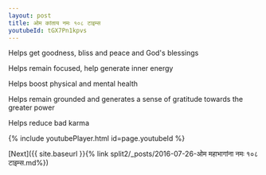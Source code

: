 ```yaml
---
layout: post
title: ओम कांताय नमः १०८ टाइम्स
youtubeId: tGX7Pn1kpvs
---
```

 
 
Helps get goodness, bliss and peace and God's blessings
 
Helps remain focused, help generate inner energy 
 
Helps boost physical and mental health 
 
Helps remain grounded and generates a sense of gratitude towards the greater power 
 
Helps reduce bad karma
 
 
 
 


{% include youtubePlayer.html id=page.youtubeId %}
 
[Next]({{ site.baseurl }}{% link  split2/_posts/2016-07-26-ओम महाभागांना नमः १०८ टाइम्स.md%})
 
